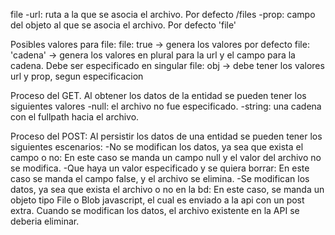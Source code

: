 file
-url: ruta a la que se asocia el archivo. Por defecto /files
-prop: campo del objeto al que se asocia el archivo. Por defecto 'file'

Posibles valores para file:
file: true -> genera los valores por defecto
file: 'cadena' -> genera los valores en plural para la url y el campo para la cadena. Debe ser especificado en singular
file: obj -> debe tener los valores url y prop, segun especificacion

Proceso del GET.
Al obtener los datos de la entidad se pueden tener los siguientes valores
-null: el archivo no fue especificado.
-string: una cadena con el fullpath hacia el archivo.

Proceso del POST:
Al persistir los datos de una entidad se pueden tener los siguientes escenarios:
-No se modifican los datos, ya sea que exista el campo o no:
	En este caso se manda un campo null y el valor del archivo no se modifica.
-Que haya un valor especificado y se quiera borrar:
	En este caso se manda el campo false, y el archivo se elimina.
-Se modifican los datos, ya sea que exista el archivo o no en la bd:
	En este caso, se manda un objeto tipo File o Blob javascript, el cual es enviado a la api con un post extra. Cuando se modifican los datos, el archivo existente en la API se deberia eliminar.

